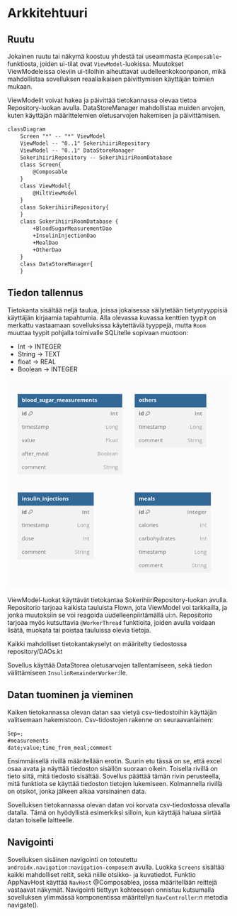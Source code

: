 # Arkkitehtuuri

## Ruutu

Jokainen ruutu tai näkymä koostuu yhdestä tai useammasta `@Composable`-funktiosta, joiden ui-tilat ovat `ViewModel`-luokissa. Muutokset ViewModeleissa oleviin ui-tiloihin aiheuttavat uudelleenkokoonpanon, mikä mahdollistaa sovelluksen reaaliaikaisen päivittymisen käyttäjän toimien mukaan.

ViewModelit voivat hakea ja päivittää tietokannassa olevaa tietoa Repository-luokan avulla. DataStoreManager mahdollistaa muiden arvojen, kuten käyttäjän määrittelemien oletusarvojen hakemisen ja päivittämisen. 

```mermaid
classDiagram
    Screen "*" -- "*" ViewModel
    ViewModel -- "0..1" SokerihiiriRepository
    ViewModel -- "0..1" DataStoreManager
    SokerihiiriRepository -- SokerihiiriRoomDatabase
    class Screen{
        @Composable
    }
    class ViewModel{
        @HiltViewModel
    }
    class SokerihiiriRepository{
    }
    class SokerihiiriRoomDatabase {
        +BloodSugarMeasurementDao
        +InsulinInjectionDao
        +MealDao
        +OtherDao
    }
    class DataStoreManager{
    }
```

## Tiedon tallennus

Tietokanta sisältää neljä taulua, joissa jokaisessa säilytetään tietyntyyppisiä käyttäjän kirjaamia tapahtumia. Alla olevassa kuvassa kenttien tyypit on merkattu vastaamaan sovelluksissa käytettäviä tyyppejä, mutta `Room` muuttaa tyypit pohjalla toimivalle SQLitelle sopivaan muotoon:

- Int -> INTEGER
- String -> TEXT
- float -> REAL
- Boolean -> INTEGER

![](schema.png?raw=true)

ViewModel-luokat käyttävät tietokantaa SokerihiiriRepository-luokan avulla. Repositorio tarjoaa kaikista tauluista Flown, jota ViewModel voi tarkkailla, ja jonka muutoksiin se voi reagoida uudelleenpiirtämällä ui:n. Repositorio tarjoaa myös kutsuttavia `@WorkerThread` funktioita, joiden avulla voidaan lisätä, muokata tai poistaa tauluissa olevia tietoja.

Kaikki mahdolliset tietokantakyselyt on määritelty tiedostossa repository/DAOs.kt

Sovellus käyttää DataStorea oletusarvojen tallentamiseen, sekä tiedon välittämiseen `InsulinRemainderWorker`:lle.

## Datan tuominen ja vieminen

Kaiken tietokannassa olevan datan saa vietyä csv-tiedostoihin käyttäjän valitsemaan hakemistoon. Csv-tidostojen rakenne on seuraavanlainen:

```csv
Sep=;
#measurements
date;value;time_from_meal;comment
```

Ensimmäisellä rivillä määritellään erotin. Suurin etu tässä on se, että excel osaa avata ja näyttää tiedoston sisällön suoraan oikein. Toisella rivillä on tieto siitä, mitä tiedosto sisältää. Sovellus päättää tämän rivin perusteella, mitä funktiota se käyttää tiedoston tietojen lukemiseen. Kolmannella rivillä on otsikot, jonka jälkeen alkaa varsinainen data.

Sovelluksen tietokannassa olevan datan voi korvata csv-tiedostossa olevalla datalla. Tämä on hyödyllistä esimerkiksi silloin, kun käyttäjä haluaa siirtää datan toiselle laitteelle.

## Navigointi

Sovelluksen sisäinen navigointi on toteutettu `androidx.navigation:navigation-compose`:n avulla. Luokka `Screens` sisältää kaikki mahdolliset reitit, sekä niille otsikko- ja kuvatiedot. Funktio AppNavHost käyttää `NavHost` @Composablea, jossa määritellään reittejä vastaavat näkymät. Navigointi tiettyyn kohteeseen onnistuu kutsumalla sovelluksen ylimmässä komponentissa määritellyn `NavController`:n metodia navigate(<REITTI>).
